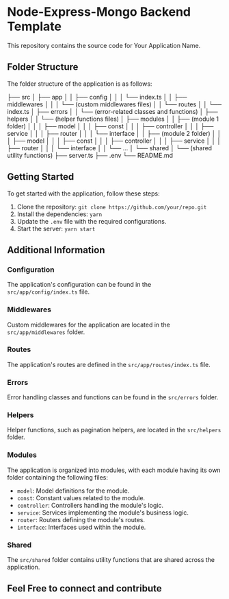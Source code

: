 # Node-Express-Mongo Backend Template

This repository contains the source code for Your Application Name.

## Folder Structure

The folder structure of the application is as follows:

├── src
│ ├── app
│ │ ├── config
│ │ │ └── index.ts
│ │ ├── middlewares
│ │ │ └── (custom middlewares files)
│ │ └── routes
│ │ └── index.ts
│ ├── errors
│ │ └── (error-related classes and functions)
│ ├── helpers
│ │ └── (helper functions files)
│ ├── modules
│ │ ├── (module 1 folder)
│ │ │ ├── model
│ │ │ ├── const
│ │ │ ├── controller
│ │ │ ├── service
│ │ │ ├── router
│ │ │ └── interface
│ │ ├── (module 2 folder)
│ │ │ ├── model
│ │ │ ├── const
│ │ │ ├── controller
│ │ │ ├── service
│ │ │ ├── router
│ │ │ └── interface
│ │ └── ...
│ └── shared
│ └── (shared utility functions)
├── server.ts
├── .env
└── README.md

## Getting Started

To get started with the application, follow these steps:

1. Clone the repository: `git clone https://github.com/your/repo.git`
2. Install the dependencies: `yarn`
3. Update the `.env` file with the required configurations.
4. Start the server: `yarn start`

## Additional Information

### Configuration

The application's configuration can be found in the `src/app/config/index.ts` file.

### Middlewares

Custom middlewares for the application are located in the `src/app/middlewares` folder.

### Routes

The application's routes are defined in the `src/app/routes/index.ts` file.

### Errors

Error handling classes and functions can be found in the `src/errors` folder.

### Helpers

Helper functions, such as pagination helpers, are located in the `src/helpers` folder.

### Modules

The application is organized into modules, with each module having its own folder containing the following files:

- `model`: Model definitions for the module.
- `const`: Constant values related to the module.
- `controller`: Controllers handling the module's logic.
- `service`: Services implementing the module's business logic.
- `router`: Routers defining the module's routes.
- `interface`: Interfaces used within the module.

### Shared

The `src/shared` folder contains utility functions that are shared across the application.

## Feel Free to connect and contribute
